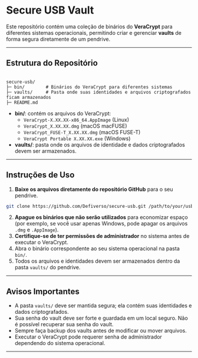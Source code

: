 # Secure USB Vault

Este repositório contém uma coleção de binários do **VeraCrypt** para diferentes sistemas operacionais, permitindo criar e gerenciar **vaults** de forma segura diretamente de um pendrive.

---

## Estrutura do Repositório

```

secure-usb/
├─ bin/        # Binários do VeraCrypt para diferentes sistemas
├─ vaults/     # Pasta onde suas identidades e arquivos criptografados ficam armazenados
├─ README.md

```

- **bin/**: contém os arquivos do VeraCrypt:
  - `VeraCrypt-X.XX.XX-x86_64.AppImage` (Linux)
  - `VeraCrypt_X.XX.XX.dmg` (macOS macFUSE)
  - `VeraCrypt_FUSE-T_X.XX.XX.dmg` (macOS FUSE-T)
  - `VeraCrypt Portable X.XX.XX.exe` (Windows)
- **vaults/**: pasta onde os arquivos de identidade e dados criptografados devem ser armazenados.

---

## Instruções de Uso

1. **Baixe os arquivos diretamente do repositório GitHub** para o seu pendrive.

```bash
git clone https://github.com/Defiverso/secure-usb.git /path/to/your/usb
```

2. **Apague os binários que não serão utilizados** para economizar espaço (por exemplo, se você usar apenas Windows, pode apagar os arquivos `.dmg` e `.AppImage`).
3. **Certifique-se de ter permissões de administrador** no sistema antes de executar o VeraCrypt.
4. Abra o binário correspondente ao seu sistema operacional na pasta `bin/`.
5. Todos os arquivos e identidades devem ser armazenados dentro da pasta `vaults/` do pendrive.

---

## Avisos Importantes

- A pasta `vaults/` deve ser mantida segura; ela contém suas identidades e dados criptografados.
- Sua senha do vault deve ser forte e guardada em um local seguro. Não é possível recuperar sua senha do vault.
- Sempre faça backup dos vaults antes de modificar ou mover arquivos.
- Executar o VeraCrypt pode requerer senha de administrador dependendo do sistema operacional.

---
